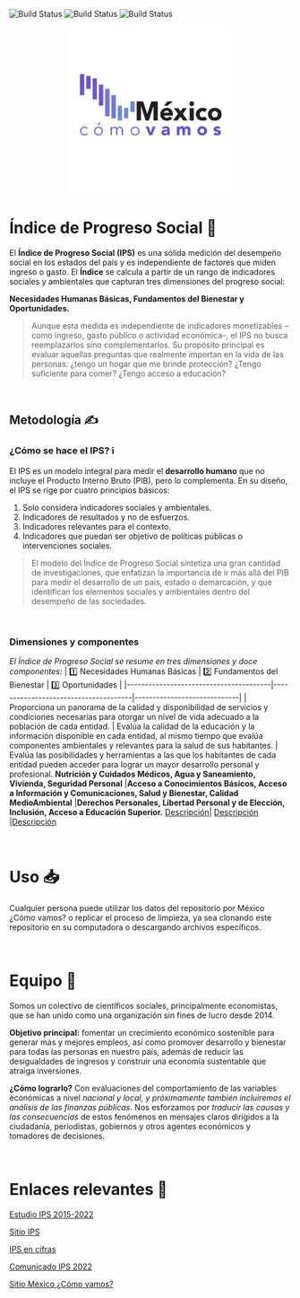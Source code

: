 ![Build Status](https://img.shields.io/github/directory-file-count/mexicocomovamos/mcv_ips)
![Build Status](https://img.shields.io/twitter/follow/MexicoComoVamos)
![Build Status](https://img.shields.io/github/followers/mexicocomovamos?style=social)

<p align="center">
<img src = "LogoTipo-01.png" alt="Logo México ¿Cómo vamos?" width="300">
</p> 

# Índice de Progreso Social 👥
El **Índice de Progreso Social (IPS)** es una sólida medición del desempeño social en los estados del país y es independiente de factores que miden ingreso o gasto. El **Índice** se calcula a partir de un rango de indicadores sociales y ambientales que capturan tres dimensiones del progreso social:

**Necesidades Humanas Básicas, Fundamentos del Bienestar y Oportunidades.**
> Aunque esta medida es independiente de indicadores monetizables –como ingreso, gasto público o actividad económica–, el IPS no busca reemplazarlos sino complementarlos. Su propósito principal es evaluar aquellas preguntas que realmente importan en la vida de las personas: ¿tengo un hogar que me brinde protección? ¿Tengo suficiente para comer? ¿Tengo acceso a educación? 


<p>&nbsp;</p>

## Metodología ✍️
### ¿Cómo se hace el IPS? ℹ️
El IPS es un modelo integral para medir el **desarrollo humano** que no incluye el Producto Interno Bruto (PIB), pero lo complementa. En su diseño, el IPS se rige por cuatro principios básicos:

1. Solo considera indicadores sociales y ambientales.
2. Indicadores de resultados y no de esfuerzos.
3. Indicadores relevantes para el contexto.
4. Indicadores que puedan ser objetivo de políticas públicas o intervenciones sociales.

>El modelo del Índice de Progreso Social sintetiza una gran cantidad de investigaciones, que enfatizan la importancia de ir más allá del PIB para medir el desarrollo de un país, estado o demarcación, y que identifican los elementos sociales y ambientales dentro del desempeño de las sociedades.



<p>&nbsp;</p>

### Dimensiones y componentes
   
*El Índice de Progreso Social se resume en tres dimensiones y doce componentes:*
| 1️⃣ Necesidades Humanas Básicas | 2️⃣ Fundamentos del Bienestar | 3️⃣ Oportunidades |
|----------------------------------------|--------------------------------------|-----------------------------|
| Proporciona un panorama de la calidad y disponibilidad de servicios y condiciones necesarias para otorgar un nivel de vida adecuado a la población de cada entidad. | Evalúa la calidad de la educación y la información disponible en cada entidad, al mismo tiempo que evalúa componentes ambientales y relevantes para la salud de sus habitantes. | Evalúa las posibilidades y herramientas a las que los habitantes de cada entidad pueden acceder para lograr un mayor desarrollo personal y profesional.
**Nutrición y Cuidados Médicos, Agua y Saneamiento, Vivienda, Seguridad Personal** |**Acceso a Conocimientos Básicos, Acceso a Información y Comunicaciones, Salud y Bienestar, Calidad MedioAmbiental** |**Derechos Personales, Libertad Personal y de Elección, Inclusión, Acceso a Educación Superior.**
[Descripción](https://mexicocomovamos.mx/wp-content/uploads/2023/11/MCV_2023_IPS2015-2022.pdf)| [Descripción](https://mexicocomovamos.mx/wp-content/uploads/2023/11/MCV_2023_IPS2015-2022.pdf) |[Descripción](https://mexicocomovamos.mx/wp-content/uploads/2023/11/MCV_2023_IPS2015-2022.pdf)


<p>&nbsp;</p>

# Uso :inbox_tray:
Cualquier persona puede utilizar los datos del repositorio por México ¿Cómo vamos? o replicar el proceso de limpieza, ya sea clonando este repositorio en su computadora o descargando archivos específicos.

<p>&nbsp;</p>

# Equipo 🤝
Somos un colectivo de científicos sociales, principalmente economistas, que se han unido como una organización sin fines de lucro desde 2014. 

**Objetivo principal:** fomentar un crecimiento económico sostenible para generar más y mejores empleos, así como promover desarrollo y bienestar para todas las personas en nuestro país, además de reducir las desigualdades de ingresos y construir una economía sustentable que atraiga inversiones.

**¿Cómo lograrlo?** Con evaluaciones del comportamiento de las variables económicas a nivel *nacional y local, y próximamente también incluiremos el análisis de las finanzas públicas*. Nos esforzamos por *traducir las causas y las consecuencias* de estos fenómenos en mensajes claros dirigidos a la ciudadanía, periodistas, gobiernos y otros agentes económicos y tomadores de decisiones.


<p>&nbsp;</p>

# Enlaces relevantes 🔗
[Estudio IPS 2015-2022](https://mexicocomovamos.mx/wp-content/uploads/2023/11/MCV_2023_IPS2015-2022.pdf)

[Sitio IPS](https://mexicocomovamos.mx/indice-de-progreso-social/)

[IPS en cifras](https://mexicocomovamos.mx/wp-content/uploads/2023/11/MCV_2023_IPS2015-2022-ENCIFRAS.pdf)

[Comunicado IPS 2022](https://mexicocomovamos.mx/wp-content/uploads/2023/11/02_Comunicado_IPS2022.docx.pdf)

[Sitio México ¿Cómo vamos?](https://mexicocomovamos.mx)

